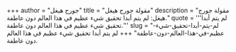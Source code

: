 +++
author = "جورج هيغل"
title = "مقولة جورج هيغل"
description = "مقولة جورج هيغل: لم يتم أبدا تحقيق شيء عظيم في هذا العالم دون عاطفة."
quote = '''لم يتم أبدا تحقيق شيء عظيم في هذا العالم دون عاطفة.''' 
slug = "لم-يتم-أبدا-تحقيق-شيء-عظيم-في-هذا-العالم-دون-عاطفة"
+++
لم يتم أبدا تحقيق شيء عظيم في هذا العالم دون عاطفة.
